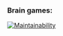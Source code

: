 ### Brain games:
[![Maintainability](https://api.codeclimate.com/v1/badges/5057df4c68ff57bafb0b/maintainability)](https://codeclimate.com/github/AndreySerebrennikov/frontend-project-44/maintainability)